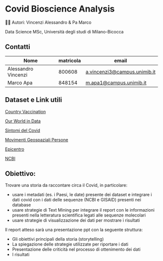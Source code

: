 # Covid Bioscience Analysis 

🧑‍💻 Autori: 
Vincenzi Alessandro & Pa Marco

Data Science MSc, Università degli studi di Milano-Bicocca

## Contatti

|Nome                | matricola  | email                       |
|--------------------|------------|-----------------------------| 
|Alessandro Vincenzi |   800608   |a.vincenzi3@campus.unimib.it |
|Marco Apa           |   848154   |m.apa1@campus.unimib.it      |

## Dataset e Link utili

[Country Vaccination](https://drive.google.com/drive/u/3/folders/1iON0MJ_UABZGB7TMSykwjWgGNPD_a_1f)

[Our World in Data](https://ourworldindata.org/explorers/coronavirus-data-explorer?zoomToSelection=true&time=2020-03-01..latest&pickerSort=asc&pickerMetric=location&Metric=Confirmed+cases&Interval=7-day+rolling+average&Relative+to+Population=true&Align+outbreaks=false&country=USA~GBR~CAN~DEU~ITA~IND)

[Sintomi del Covid](https://www.kaggle.com/iamhungundji/covid19-symptoms-checker?select=Raw-Data.csv)

[Movimenti Geospaziali Persone](https://www.kaggle.com/roche-data-science-coalition/uncover)

[Epicentro](https://www.epicentro.iss.it/coronavirus/)

[NCBI](https://www.ncbi.nlm.nih.gov/)

## Obiettivo:

Trovare una storia da raccontare circa il Covid, in particolare:
- usare i metadati (es. i Paesi, le date) presente dei dataset e integrare i dati covid con i dati delle sequenze (NCBI e GISAID) presenti nei database
- usare strategie di Text Mining per integrare il report con le informazioni presenti nella letteratura scientifica legati alle sequenze molecolari
- usare strategie di visualizzazione dei dati per mostrare i risultati

Il report atteso sarà una presentazione ppt con la seguente struttura:

- Gli obiettivi principali della storia (storytelling)
- La spiegazione delle strategie utilizzate per riportare i dati
- Presentazione delle criticità nel processo di ottenimento dei dati
- I risultati

